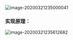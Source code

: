 ![image-20200321235000041](C:\Users\86159\AppData\Roaming\Typora\typora-user-images\image-20200321235000041.png)



### 实现原理：

![image-20200321235612682](C:\Users\86159\AppData\Roaming\Typora\typora-user-images\image-20200321235612682.png)